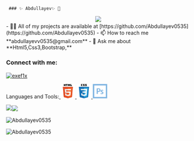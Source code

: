      ### ✨ Abdullayev✨ 👋
<div id="header" align="center">
  <img src="https://media.giphy.com/media/M9gbBd9nbDrOTu1Mqx/giphy.gif" width="100"/>
</div>     
- 👨‍💻 All of my projects are available at [https://github.com/Abdullayev0535](https://github.com/Abdullayev0535)
- 📫 How to reach me **abdullayevv0535@gmail.com**
- 💬 Ask me about **Html5,Css3,Bootstrap,**
 <h3 align="left">Connect with me:</h3>
<p align="left">
<a href="https://www.instagram.com/abdullayevv691/" target="blank"><img align="center" src="https://raw.githubusercontent.com/rahuldkjain/github-profile-readme-generator/master/src/images/icons/Social/instagram.svg" alt="exef1x" height="30" width="40" /></a>
</p>
<p align="left">Languages and Tools:<a href="https://www.w3.org/html/" target="_blank" rel="noreferrer"> <img src="https://raw.githubusercontent.com/devicons/devicon/master/icons/html5/html5-original-wordmark.svg"alt="html5" width="40" height="40"/></a><a href="https://www.w3schools.com/css/" target="_blank" rel="noreferrer"> <img src="https://raw.githubusercontent.com/devicons/devicon/master/icons/css3/css3-original-wordmark.svg"alt="css3" width="40" height="40"/></a><a href="https://www.photoshop.com/en" target="_blank" rel="noreferrer"> <img src="https://raw.githubusercontent.com/devicons/devicon/master/icons/photoshop/photoshop-line.svg" alt="photoshop" width="40" height="40"/></a></p><img align="left" src= "https://github-readme-stats.vercel.app/api/top-langs/?username=Abdullayev0535&langs_count=8" /><img align="center" src= "https://github-readme-stats.vercel.app/api?username=Abdullayev0535&show_icons=true&theme=tokyonight" /><p><img align="center" src="https://github-readme-streak-stats.herokuapp.com/?user=Abdullayev0535&" alt="Abdullayev0535" /></p><p><img align="center" src="https://github-readme-streak-stats.herokuapp.com/?user=Abdullayev0535&theme=highcontrast" alt="Abdullayev0535" /></p>
